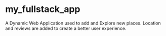 # my_fullstack_app
A Dynamic Web Application used to add and Explore new places.
Location and reviews are added to create a better user experience. 
